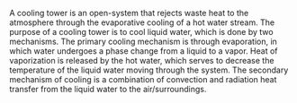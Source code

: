 A cooling tower is an open-system that rejects waste heat to the atmosphere through the
evaporative cooling of a hot water stream. The purpose of a cooling tower is to cool 
liquid water, which is done by two mechanisms. The primary cooling mechanism is through
evaporation, in which water undergoes a phase change from a liquid to a vapor. Heat of 
vaporization is released by the hot water, which serves to decrease the temperature of 
the liquid water moving through the system. The secondary mechanism of cooling is a 
combination of convection and radiation heat transfer from the liquid water to the 
air/surroundings.
